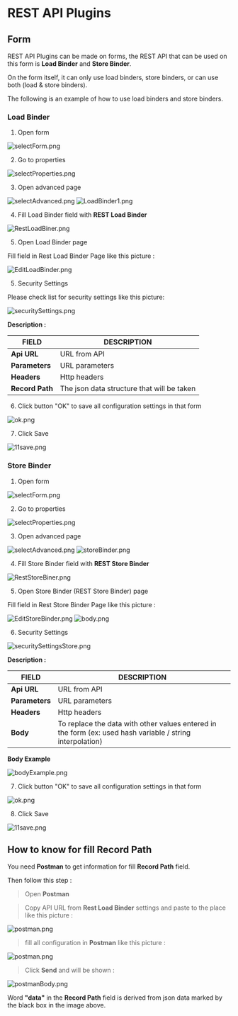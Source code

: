 # REST API Plugins

## Form

REST API Plugins can be made on forms, the REST API that can be used on this form is **Load Binder** and **Store Binder**.

On the form itself, it can only use load binders, store binders, or can use both (load & store binders).

The following is an example of how to use load binders and store binders.

### Load Binder

1. Open form

<img src="https://raw.githubusercontent.com/kinnara-digital-studio/kecak-workflow/master/docs/assets/1selectForm.png" alt="selectForm.png" />


2. Go to properties

<img src="https://raw.githubusercontent.com/kinnara-digital-studio/kecak-workflow/master/docs/assets/2selectProperties.png" alt="selectProperties.png" />


3. Open advanced page

<img src="https://raw.githubusercontent.com/kinnara-digital-studio/kecak-workflow/master/docs/assets/3selectAdvanced.png" alt="selectAdvanced.png" />

<img src="https://raw.githubusercontent.com/kinnara-digital-studio/kecak-workflow/master/docs/assets/LoadBinder1.png" alt="LoadBinder1.png" />


4. Fill Load Binder field with **REST Load Binder**

<img src="https://raw.githubusercontent.com/kinnara-digital-studio/kecak-workflow/master/docs/assets/5RestLoadBiner.png" alt="RestLoadBiner.png" />

5. Open Load Binder page 

Fill field in Rest Load Binder Page like this picture :

<img src="https://raw.githubusercontent.com/kinnara-digital-studio/kecak-workflow/master/docs/assets/10EditLoadBinder.png" alt="EditLoadBinder.png" />


5. Security Settings

Please check list for security settings like this picture:

<img src="https://raw.githubusercontent.com/kinnara-digital-studio/kecak-workflow/master/docs/assets/securitySettings.png" alt="securitySettings.png" />


**Description :**

|   FIELD              |               DESCRIPTION                 |
|----------------------|-------------------------------------------|
|**Api URL**           |                URL from API               |
|**Parameters**        |               URL parameters              |
|**Headers**           |                Http headers               |
|**Record Path**       |The json data structure that will be taken |


6. Click button "OK" to save all configuration settings in that form

<img src="https://raw.githubusercontent.com/kinnara-digital-studio/kecak-workflow/master/docs/assets/ok.png" alt="ok.png" />


7. Click Save

<img src="https://raw.githubusercontent.com/kinnara-digital-studio/kecak-workflow/master/docs/assets/11save.png" alt="11save.png" />


### Store Binder

1. Open form

<img src="https://raw.githubusercontent.com/kinnara-digital-studio/kecak-workflow/master/docs/assets/1selectForm.png" alt="selectForm.png" />


2. Go to properties

<img src="https://raw.githubusercontent.com/kinnara-digital-studio/kecak-workflow/master/docs/assets/2selectProperties.png" alt="selectProperties.png" />


3. Open advanced page

<img src="https://raw.githubusercontent.com/kinnara-digital-studio/kecak-workflow/master/docs/assets/3selectAdvanced.png" alt="selectAdvanced.png" />

<img src="https://raw.githubusercontent.com/kinnara-digital-studio/kecak-workflow/master/docs/assets/storeBinder1.png" alt="storeBinder.png" />


4. Fill Store Binder field with **REST Store Binder**

<img src="https://raw.githubusercontent.com/kinnara-digital-studio/kecak-workflow/master/docs/assets/6RestStoreBiner.png" alt="RestStoreBiner.png" />


5. Open Store Binder (REST Store Binder) page

Fill field in Rest Store Binder Page like this picture :

<img src="https://raw.githubusercontent.com/kinnara-digital-studio/kecak-workflow/master/docs/assets/8EditStoreBinder.png" alt="EditStoreBinder.png" />

<img src="https://raw.githubusercontent.com/kinnara-digital-studio/kecak-workflow/master/docs/assets/body.png" alt="body.png" />

6. Security Settings

<img src="https://raw.githubusercontent.com/kinnara-digital-studio/kecak-workflow/master/docs/assets/securitySettingsStoreBinder.png" alt="securitySettingsStore.png" />


**Description :**

|   FIELD              |                                                DESCRIPTION                                              |
|----------------------|---------------------------------------------------------------------------------------------------------|
|**Api URL**           |                                                URL from API                                             |
|**Parameters**        |                                              URL parameters                                             |
|**Headers**           |                                               Http headers                                              |
|**Body**              |To replace the data with other values entered in the form (ex: used hash variable / string interpolation)|

**Body Example**

<img src="https://raw.githubusercontent.com/kinnara-digital-studio/kecak-workflow/master/docs/assets/body.png" alt="bodyExample.png" />


7. Click button "OK" to save all configuration settings in that form

<img src="https://raw.githubusercontent.com/kinnara-digital-studio/kecak-workflow/master/docs/assets/ok2.png" alt="ok.png" />


8. Click Save

<img src="https://raw.githubusercontent.com/kinnara-digital-studio/kecak-workflow/master/docs/assets/11save.png" alt="11save.png" />


## How to know for fill **Record Path**

You need **Postman** to get information for fill **Record Path** field.

Then follow this step :
 > Open **Postman**
 
 > Copy API URL from **Rest Load Binder** settings and paste to the place like this picture :
 
 <img src="https://raw.githubusercontent.com/kinnara-digital-studio/kecak-workflow/master/docs/assets/postman1.png" alt="postman.png" />

 
 > fill all configuration in **Postman** like this picture :
 
  <img src="https://raw.githubusercontent.com/kinnara-digital-studio/kecak-workflow/master/docs/assets/postman2.png" alt="postman.png" />
 
 
 > Click **Send** and will be shown :
 
<img src="https://raw.githubusercontent.com/kinnara-digital-studio/kecak-workflow/master/docs/assets/postmanBody.png" alt="postmanBody.png" />

Word **"data"** in the **Record Path** field is derived from json data marked by the black box in the image above.
